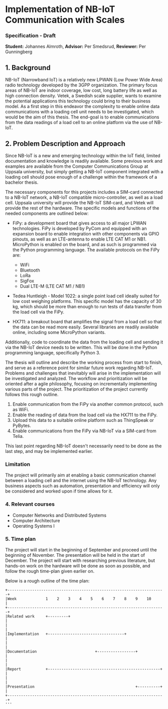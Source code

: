 # Implementation of NB-IoT Communication with Scales
### Specification - Draft

**Student:** Johannes Almroth, **Advisor:** Per Smedsrud, **Reviewer:** Per Gunningberg

## 1. Background
NB-IoT (Narrowband IoT) is a relatively new LPWAN (Low Power Wide Area) radio technology developed by the 3GPP organization. The primary focus areas of NB-IoT are indoor coverage, low cost, long battery life as well as high connection density. Vetek, a Swedish scale supplier, wants to examine the potential applications this technology could bring to their business model. As a first step in this endeavor the complexity to enable online data communications with a loading cell unit needs to be investigated, which would be the aim of this thesis. The end-goal is to enable communications from the data readings of a load cell to an online platform via the use of NB-IoT.


## 2. Problem Description and Approach
Since NB-IoT is a new and emerging technology within the IoT field, limited documentation and knowledge is readily available. Some previous work and examples are available from the Computer Communications Group at Uppsala university, but simply getting a NB-IoT component integrated with a loading cell should pose enough of a challenge within the framework of a bachelor thesis.

The necessary components for this projects includes a SIM-card connected to a NB-IoT network, a NB-IoT compatible micro-controller, as well as a load cell. Uppsala university will provide the NB-IoT SIM-card, and Vetek will provide the rest of the hardware. The specific models and functions of the needed components are outlined below:

* FiPy: a development board that gives access to all major LPWAN technologies. FiPy is developed by PyCom and equipped with an expansion board to enable integration with other components via GPIO pinouts, as well as an LTE-antenna to enable LTE CAT M1 or NB1. MicroPython is enabled on the board, and as such is programmed via the Python programming language. The available protocols on the FiPy are:
	* WiFi
	* Bluetooth
	* LoRa
	* SigFox
	* Dual LTE-M (LTE CAT M1 / NB1)

* Tedea Huntleigh - Model 1022: a single point load cell ideally suited for low cost weighing platforms. This specific model has the capacity of 30 kg, which should be more than enough to run tests of data transfer from the load cell via the FiPy.

* HX711: a breakout board that amplifies the signal from a load cell so that the data can be read more easily. Several libraries are readily available online, including some MicroPython variants. 

Additionally, code to coordinate the data from the loading cell and sending it via the NB-IoT device needs to be written. This will be done in the Python programming language, specifically Python 3. 

The thesis will outline and describe the working process from start to finish, and serve as a reference point for similar future work regarding NB-IoT. Problems and challenges that inevitably will arise in the implementation will be investigated and analyzed. The workflow and prioritization will be oriented after a agile philosophy, focusing on incrementally implementing various parts of the project. The prioritization of the project currently follows this rough outline.

1. Enable communication from the FiPy via another common protocol, such as WiFi.
2. Enable the reading of data from the load cell via the HX711 to the FiPy.
3. Upload this data to a suitable online platform such as ThingSpeak or PyBytes.
4. Enable communications from the FiPy via NB-IoT via a SIM-card from Telia. 

This last point regarding NB-IoT doesn't necessarily need to be done as the last step, and may be implemented earlier.

### Limitation
The project will primarily aim at enabling a basic communication channel between a loading cell and the internet using the NB-IoT technology. Any business aspects such as automation, presentation and efficiency will only be considered and worked upon if time allows for it. 

### 4. Relevant courses
* Computer Networks and Distributed Systems
* Computer Architecture
* Operating Systems I

### 5. Time plan
The project will start in the beginning of September and proceed until the beginning of November. The presentation will be held in the start of December. The project will start with researching previous literature, but hands-on work on the hardware will be done as soon as possible, and follow the rough time-plan given earlier on.

Below is a rough outline of the time plan:

```
+----------------------------------------------------------------------+
|Week             1    2    3    4    5    6    7    8    9    10      |
+----------------------------------------------------------------------+
|Related work     +---------+                                          |                                    
|                                                                      |
|Implementation   +----------------------------------+                 |
|                                                                      |
|Documentation                          +-----------------+            |
|                                                                      |
|Report           +--------------------------------------------------+ |
|                                                                      |
|Presentation                                             +----------+ |
+----------------------------------------------------------------------+
'''
